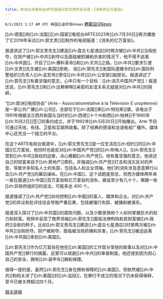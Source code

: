 ```yaml
---
title: 欧洲主流电视台ARTE报道对郭文贵的采访录：《消失的亿万富翁》
---
```

`8/1/2023 1:17 AM UTC 韩国正道农场Gnews` [轉載自GNews](https://gnews.org/articles/1507181)

[[zh:德国]]和[[zh:法国]][[zh:国家]]电视台ARTE2023年[[zh:7月30日]]再次播放了它2019年采访[[zh:郭文贵]]后制作的电视报道：《消失的亿万富翁》。

报道讲述了[[zh:郭文贵先生]]建造[[zh:盘古七星酒店]]时两次被[[zh:中共]]当局抢夺，在财产被[[zh:中共]]剥夺以及面临被抓捕和杀害的情况下，他不得不逃离[[zh:中共国]]，开启了[[zh:爆料革命]]和[[zh:灭共]]之路。[[zh:中共]]要求引渡[[zh:文贵]]先生被[[zh:美国]]拒绝， 给[[zh:郭先生]]发国际逮捕令的[[zh:国际刑警组织]]负责人[[zh:孟宏伟]]曾任[[zh:中共]][[zh:公安部]]副部长。报道讲述了[[zh:郭先生]]有着坚强的意志，心中只有一个目标：[[zh:消灭中国共产党]]！报道还说，[[zh:郭先生]]和[[zh:达赖喇嘛]]亲密的友谊关系无疑是对[[zh:中共]]的挑衅。

“[[zh:欧洲]]电视协会” (Arte - Associationrelative à la Télévision E uropéenne) 是一家公共广播[[zh:公司]]，总部位于[[zh:法国]]斯[[zh:特拉斯]]堡。该电台于1991年根据法兰西共和国与当时的[[zh:西德]]十个州和西[[zh:柏林]]于1990年[[zh:10月2日]]签订的条约成立，并于1992年[[zh:5月30日]]开始播出。Arte 节目可通过天线、有线、卫星和互联网收看。除了经典的德语和法语电视广播外，媒体中心还充当一个独立的平台。

在这个ARTE电视台报道中，[[zh:郭文贵先生]]是一位生活在[[zh:纽约]]的[[zh:中国]]亿万富翁，他同时也是反对[[zh:中国共产党]]的[[zh:吹哨人]]。[[zh:郭先生]]受到[[zh:中共]]政权的迫害，决心推翻[[zh:共产党]]，他有着坚强的意志。他讲述自己的财富来自于[[zh:房地产]]商机，并强调[[zh:共产党]]打击和消灭反对的声音，导致许多知名人士的失踪，包括名人和企业领袖。他们的消失涉及恶意罪行以及[[zh:共产党]]的幕后操纵。在[[zh:中国]]，这个话题是禁忌，但西方媒体两年来一直在报道[[zh:中国]]百万富翁和亿万富翁的消失，据说至少有几十个，根据一些[[zh:非政府组织]]的说法，可能多达 400 个。

报道强调了[[zh:共产党]]如何控制[[zh:中国]]的富人、媒体和企业。对[[zh:共产党]]的异议和批评往往会导致严重后果，包括被强行失踪、被捕和被谋杀。

报道深入探讨了[[zh:中共国]]的腐败问题，以及少数家族和个人如何掌握巨大的权力和财富。视频中呈现了商界领袖[[zh:郭先生]]面临法律构陷和其财富被[[zh:政府]]没收的例子。比如[[zh:郭文贵先生]]建造[[zh:盘古七星酒店]]时曾两次被[[zh:中共]]当局抢夺。财产被剥夺，面临被当局抓捕和杀害，[[zh:郭先生]]被迫逃离[[zh:中共国]]来到[[zh:美国]]。

[[zh:郭先生]]作为亿万富翁在他在[[zh:美国]]的工作室分享他的故事以及对[[zh:中国共产党]]罪行的揭露，这里可以规避[[zh:中共]]的审查制度。他还提到因为担心自己的安全，拥有[[zh:装甲车]]辆和保镖。

值得一提的是，虽然[[zh:郭先生]]身在拥有保障的[[zh:美国]]，但依然被[[zh:中共]]构陷关进了[[zh:美国]]的[[zh:监狱]]，在罪行不成立的情况下仍未获得保释，至今已被关押超过四个月。

[相关链接](https://twitter.com/mikln8/status/1686044486412140544?s=46&t=-7USnbrPpGdm74UWrqO6pQ)
